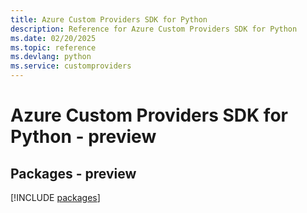```yaml
---
title: Azure Custom Providers SDK for Python
description: Reference for Azure Custom Providers SDK for Python
ms.date: 02/20/2025
ms.topic: reference
ms.devlang: python
ms.service: customproviders
---
```

# Azure Custom Providers SDK for Python - preview
## Packages - preview
[!INCLUDE [packages](custom-providers-index.md)]